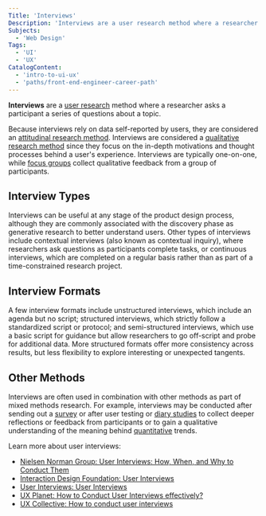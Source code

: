 ```yaml
---
Title: 'Interviews'
Description: 'Interviews are a user research method where a researcher asks a participant a series of questions about a topic.'
Subjects:
  - 'Web Design'
Tags:
  - 'UI'
  - 'UX'
CatalogContent:
  - 'intro-to-ui-ux'
  - 'paths/front-end-engineer-career-path'
---
```


**Interviews** are a [user research](https://www.codecademy.com/resources/docs/uiux/user-research) method where a researcher asks a participant a series of questions about a topic.

Because interviews rely on data self-reported by users, they are considered an [attitudinal research method](https://www.codecademy.com/resources/docs/uiux/attitudinal-research). Interviews are considered a [qualitative research method](https://www.codecademy.com/resources/docs/uiux/qualitative-research) since they focus on the in-depth motivations and thought processes behind a user's experience. Interviews are typically one-on-one, while [focus groups](https://www.codecademy.com/resources/docs/uiux/focus-groups) collect qualitative feedback from a group of participants.

## Interview Types

Interviews can be useful at any stage of the product design process, although they are commonly associated with the discovery phase as generative research to better understand users. Other types of interviews include contextual interviews (also known as contextual inquiry), where researchers ask questions as participants complete tasks, or continuous interviews, which are completed on a regular basis rather than as part of a time-constrained research project.

## Interview Formats

A few interview formats include unstructured interviews, which include an agenda but no script; structured interviews, which strictly follow a standardized script or protocol; and semi-structured interviews, which use a basic script for guidance but allow researchers to go off-script and probe for additional data. More structured formats offer more consistency across results, but less flexibility to explore interesting or unexpected tangents.

## Other Methods

Interviews are often used in combination with other methods as part of mixed methods research. For example, interviews may be conducted after sending out a [survey](https://www.codecademy.com/resources/docs/uiux/surveys) or after user testing or [diary studies](https://www.codecademy.com/resources/docs/uiux/diary-study) to collect deeper reflections or feedback from participants or to gain a qualitative understanding of the meaning behind [quantitative](https://www.codecademy.com/resources/docs/uiux/quantitative-research) trends.

Learn more about user interviews:

- [Nielsen Norman Group: User Interviews: How, When, and Why to Conduct Them](https://www.nngroup.com/articles/user-interviews/)
- [Interaction Design Foundation: User Interviews](https://www.interaction-design.org/literature/topics/user-interviews)
- [User Interviews: User Interviews](https://www.userinterviews.com/ux-research-field-guide-chapter/user-interviews)
- [UX Planet: How to Conduct User Interviews effectively?](https://uxplanet.org/how-to-conduct-a-user-interview-effectively-fa445c151e2a)
- [UX Collective: How to conduct user interviews](https://uxdesign.cc/how-to-conduct-user-interviews-fe4b8c34b0b7)
